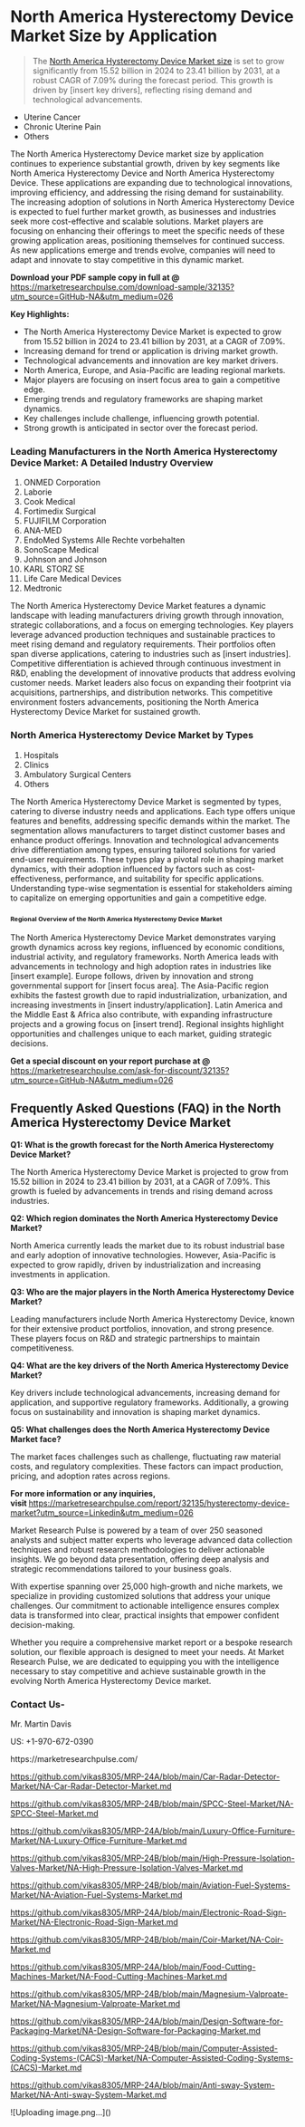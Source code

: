 
<h1>North America Hysterectomy Device Market&nbsp;Size by Application</h1><blockquote><p>The <a href="https://marketresearchpulse.com/download-sample/32135?utm_source=GitHub-NA&amp;utm_medium=026">North America Hysterectomy Device Market size</a> is set to grow significantly from 15.52 billion in 2024 to 23.41 billion by 2031, at a robust CAGR of 7.09% during the forecast period. This growth is driven by [insert key drivers], reflecting rising demand and technological advancements.</p></blockquote><ul><li>Uterine Cancer<li> Chronic Uterine Pain<li> Others</li></ul><p>The North America Hysterectomy Device market size by application continues to experience substantial growth, driven by key segments like North America Hysterectomy Device and North America Hysterectomy Device. These applications are expanding due to technological innovations, improving efficiency, and addressing the rising demand for sustainability. The increasing adoption of solutions in North America Hysterectomy Device is expected to fuel further market growth, as businesses and industries seek more cost-effective and scalable solutions. Market players are focusing on enhancing their offerings to meet the specific needs of these growing application areas, positioning themselves for continued success. As new applications emerge and trends evolve, companies will need to adapt and innovate to stay competitive in this dynamic market.</p><p><strong>Download your PDF sample copy in full at @ </strong><a href="https://marketresearchpulse.com/download-sample/32135?utm_source=GitHub-NA&amp;utm_medium=026">https://marketresearchpulse.com/download-sample/32135?utm_source=GitHub-NA&amp;utm_medium=026</a></p><p><strong>Key Highlights: </strong></p><ul><li>The North America Hysterectomy Device Market is expected to grow from 15.52 billion in 2024 to 23.41 billion by 2031, at a CAGR of 7.09%.</li><li>Increasing demand for trend or application is driving market growth.</li><li>Technological advancements and innovation are key market drivers.</li><li>North America, Europe, and Asia-Pacific are leading regional markets.</li><li>Major players are focusing on insert focus area to gain a competitive edge.</li><li>Emerging trends and regulatory frameworks are shaping market dynamics.</li><li>Key challenges include challenge, influencing growth potential.</li><li>Strong growth is anticipated in sector over the forecast period.</li></ul><h3>Leading Manufacturers in the North America Hysterectomy Device Market: A Detailed Industry Overview</h3><ol><li>ONMED Corporation</li><li>Laborie</li><li>Cook Medical</li><li>Fortimedix Surgical</li><li>FUJIFILM Corporation</li><li>ANA-MED</li><li>EndoMed Systems Alle Rechte vorbehalten</li><li>SonoScape Medical</li><li>Johnson and Johnson</li><li>KARL STORZ SE</li><li>Life Care Medical Devices</li><li>Medtronic</li></ol><div class="flex max-w-full flex-col flex-grow"><div class="min-h-8 text-message flex w-full flex-col items-end gap-2 whitespace-normal break-words [.text-message+&amp;]:mt-5" dir="auto" data-message-author-role="assistant" data-message-id="fd8432e4-4910-450d-b182-61b7bfb0a01f" data-message-model-slug="gpt-4o"><div class="flex w-full flex-col gap-1 empty:hidden first:pt-[3px]"><div class="markdown prose w-full break-words dark:prose-invert light"><p>The North America Hysterectomy Device Market features a dynamic landscape with leading manufacturers driving growth through innovation, strategic collaborations, and a focus on emerging technologies. Key players leverage advanced production techniques and sustainable practices to meet rising demand and regulatory requirements. Their portfolios often span diverse applications, catering to industries such as [insert industries]. Competitive differentiation is achieved through continuous investment in R&amp;D, enabling the development of innovative products that address evolving customer needs. Market leaders also focus on expanding their footprint via acquisitions, partnerships, and distribution networks. This competitive environment fosters advancements, positioning the North America Hysterectomy Device Market for sustained growth.</p></div></div></div></div><h3>North America Hysterectomy Device Market by Types</h3><ol><li>Hospitals<li> Clinics<li> Ambulatory Surgical Centers<li> Others</li></ol><div class="flex max-w-full flex-col flex-grow"><div class="min-h-8 text-message flex w-full flex-col items-end gap-2 whitespace-normal break-words [.text-message+&amp;]:mt-5" dir="auto" data-message-author-role="assistant" data-message-id="084470be-0bb7-4664-bddf-5156b4f41249" data-message-model-slug="gpt-4o-mini"><div class="flex w-full flex-col gap-1 empty:hidden first:pt-[3px]"><div class="markdown prose w-full break-words dark:prose-invert light"><p>The North America Hysterectomy Device Market is segmented by types, catering to diverse industry needs and applications. Each type offers unique features and benefits, addressing specific demands within the market. The segmentation allows manufacturers to target distinct customer bases and enhance product offerings. Innovation and technological advancements drive differentiation among types, ensuring tailored solutions for varied end-user requirements. These types play a pivotal role in shaping market dynamics, with their adoption influenced by factors such as cost-effectiveness, performance, and suitability for specific applications. Understanding type-wise segmentation is essential for stakeholders aiming to capitalize on emerging opportunities and gain a competitive edge.</p></div></div></div></div><h3><span style="font-size: 11px;">Regional Overview of the North America Hysterectomy Device Market</span></h3><div class="flex max-w-full flex-col flex-grow"><div class="min-h-8 text-message flex w-full flex-col items-end gap-2 whitespace-normal break-words [.text-message+&amp;]:mt-5" dir="auto" data-message-author-role="assistant" data-message-id="e9038762-ce64-4e30-91c9-9bd413514231" data-message-model-slug="gpt-4o-mini"><div class="flex w-full flex-col gap-1 empty:hidden first:pt-[3px]"><div class="markdown prose w-full break-words dark:prose-invert light"><p>The North America Hysterectomy Device Market demonstrates varying growth dynamics across key regions, influenced by economic conditions, industrial activity, and regulatory frameworks. North America leads with advancements in technology and high adoption rates in industries like [insert example]. Europe follows, driven by innovation and strong governmental support for [insert focus area]. The Asia-Pacific region exhibits the fastest growth due to rapid industrialization, urbanization, and increasing investments in [insert industry/application]. Latin America and the Middle East &amp; Africa also contribute, with expanding infrastructure projects and a growing focus on [insert trend]. Regional insights highlight opportunities and challenges unique to each market, guiding strategic decisions.</p></div></div></div></div><p><strong>Get a special discount on your report purchase at @ </strong><a href="https://marketresearchpulse.com/ask-for-discount/32135?utm_source=GitHub-NA&amp;utm_medium=026">https://marketresearchpulse.com/ask-for-discount/32135?utm_source=GitHub-NA&amp;utm_medium=026</a></p><h2>Frequently Asked Questions (FAQ) in the North America Hysterectomy Device Market</h2><p><strong>Q1: What is the growth forecast for the North America Hysterectomy Device Market?</strong></p><p>The North America Hysterectomy Device Market is projected to grow from 15.52 billion in 2024 to 23.41 billion by 2031, at a CAGR of 7.09%. This growth is fueled by advancements in trends and rising demand across industries.</p><p><strong>Q2: Which region dominates the North America Hysterectomy Device Market?</strong></p><p>North America currently leads the market due to its robust industrial base and early adoption of innovative technologies. However, Asia-Pacific is expected to grow rapidly, driven by industrialization and increasing investments in application.</p><p><strong>Q3: Who are the major players in the North America Hysterectomy Device Market?</strong></p><p>Leading manufacturers include North America Hysterectomy Device, known for their extensive product portfolios, innovation, and strong presence. These players focus on R&amp;D and strategic partnerships to maintain competitiveness.</p><p><strong>Q4: What are the key drivers of the North America Hysterectomy Device Market?</strong></p><p>Key drivers include technological advancements, increasing demand for application, and supportive regulatory frameworks. Additionally, a growing focus on sustainability and innovation is shaping market dynamics.</p><p><strong>Q5: What challenges does the North America Hysterectomy Device Market face?</strong></p><p>The market faces challenges such as challenge, fluctuating raw material costs, and regulatory complexities. These factors can impact production, pricing, and adoption rates across regions.</p><p><strong>For more information or any inquiries, visit&nbsp;</strong><a href="https://marketresearchpulse.com/report/32135/hysterectomy-device-market?utm_source=Linkedin&utm_medium=026">https://marketresearchpulse.com/report/32135/hysterectomy-device-market?utm_source=Linkedin&utm_medium=026</a></p><p>Market Research Pulse is powered by a team of over 250 seasoned analysts and subject matter experts who leverage advanced data collection techniques and robust research methodologies to deliver actionable insights. We go beyond data presentation, offering deep analysis and strategic recommendations tailored to your business goals.</p><p>With expertise spanning over 25,000 high-growth and niche markets, we specialize in providing customized solutions that address your unique challenges. Our commitment to actionable intelligence ensures complex data is transformed into clear, practical insights that empower confident decision-making.</p><p>Whether you require a comprehensive market report or a bespoke research solution, our flexible approach is designed to meet your needs. At Market Research Pulse, we are dedicated to equipping you with the intelligence necessary to stay competitive and achieve sustainable growth in the evolving North America Hysterectomy Device market.</p><h3><strong>Contact Us-</strong></h3><p>Mr. Martin Davis</p><p>US: +1-970-672-0390</p><p>https://marketresearchpulse.com/</p><p><a href="https://github.com/vikas8305/MRP-24A/blob/main/Car-Radar-Detector-Market/NA-Car-Radar-Detector-Market.md">https://github.com/vikas8305/MRP-24A/blob/main/Car-Radar-Detector-Market/NA-Car-Radar-Detector-Market.md</a></p><p><a href="https://github.com/vikas8305/MRP-24B/blob/main/SPCC-Steel-Market/NA-SPCC-Steel-Market.md">https://github.com/vikas8305/MRP-24B/blob/main/SPCC-Steel-Market/NA-SPCC-Steel-Market.md</a></p><p><a href="https://github.com/vikas8305/MRP-24A/blob/main/Luxury-Office-Furniture-Market/NA-Luxury-Office-Furniture-Market.md">https://github.com/vikas8305/MRP-24A/blob/main/Luxury-Office-Furniture-Market/NA-Luxury-Office-Furniture-Market.md</a></p><p><a href="https://github.com/vikas8305/MRP-24B/blob/main/High-Pressure-Isolation-Valves-Market/NA-High-Pressure-Isolation-Valves-Market.md">https://github.com/vikas8305/MRP-24B/blob/main/High-Pressure-Isolation-Valves-Market/NA-High-Pressure-Isolation-Valves-Market.md</a></p><p><a href="https://github.com/vikas8305/MRP-24B/blob/main/Aviation-Fuel-Systems-Market/NA-Aviation-Fuel-Systems-Market.md">https://github.com/vikas8305/MRP-24B/blob/main/Aviation-Fuel-Systems-Market/NA-Aviation-Fuel-Systems-Market.md</a></p><p><a href="https://github.com/vikas8305/MRP-24A/blob/main/Electronic-Road-Sign-Market/NA-Electronic-Road-Sign-Market.md">https://github.com/vikas8305/MRP-24A/blob/main/Electronic-Road-Sign-Market/NA-Electronic-Road-Sign-Market.md</a></p><p><a href="https://github.com/vikas8305/MRP-24B/blob/main/Coir-Market/NA-Coir-Market.md">https://github.com/vikas8305/MRP-24B/blob/main/Coir-Market/NA-Coir-Market.md</a></p><p><a href="https://github.com/vikas8305/MRP-24A/blob/main/Food-Cutting-Machines-Market/NA-Food-Cutting-Machines-Market.md">https://github.com/vikas8305/MRP-24A/blob/main/Food-Cutting-Machines-Market/NA-Food-Cutting-Machines-Market.md</a></p><p><a href="https://github.com/vikas8305/MRP-24B/blob/main/Magnesium-Valproate-Market/NA-Magnesium-Valproate-Market.md">https://github.com/vikas8305/MRP-24B/blob/main/Magnesium-Valproate-Market/NA-Magnesium-Valproate-Market.md</a></p><p><a href="https://github.com/vikas8305/MRP-24A/blob/main/Design-Software-for-Packaging-Market/NA-Design-Software-for-Packaging-Market.md">https://github.com/vikas8305/MRP-24A/blob/main/Design-Software-for-Packaging-Market/NA-Design-Software-for-Packaging-Market.md</a></p><p><a href="https://github.com/vikas8305/MRP-24B/blob/main/Computer-Assisted-Coding-Systems-(CACS)-Market/NA-Computer-Assisted-Coding-Systems-(CACS)-Market.md">https://github.com/vikas8305/MRP-24B/blob/main/Computer-Assisted-Coding-Systems-(CACS)-Market/NA-Computer-Assisted-Coding-Systems-(CACS)-Market.md</a></p><p><a href="https://github.com/vikas8305/MRP-24A/blob/main/Anti-sway-System-Market/NA-Anti-sway-System-Market.md">https://github.com/vikas8305/MRP-24A/blob/main/Anti-sway-System-Market/NA-Anti-sway-System-Market.md</a></p>
![Uploading image.png…]()

